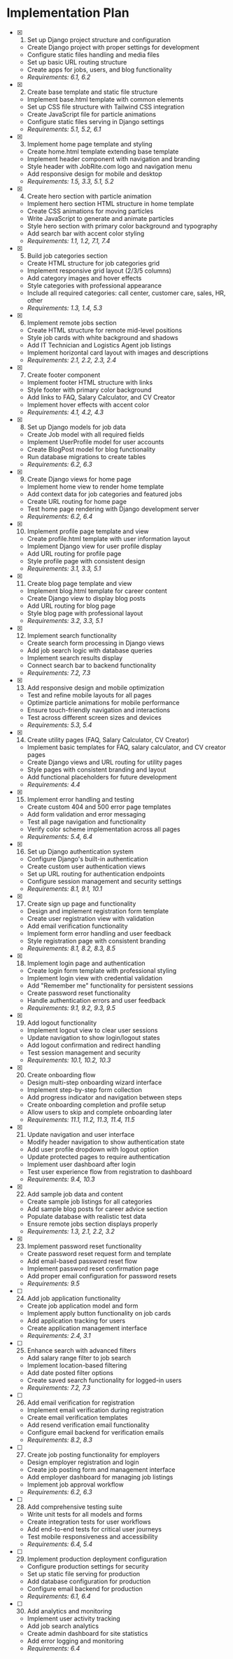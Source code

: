 # Implementation Plan

- [x] 1. Set up Django project structure and configuration

  - Create Django project with proper settings for development
  - Configure static files handling and media files
  - Set up basic URL routing structure
  - Create apps for jobs, users, and blog functionality
  - _Requirements: 6.1, 6.2_

- [x] 2. Create base template and static file structure

  - Implement base.html template with common elements
  - Set up CSS file structure with Tailwind CSS integration
  - Create JavaScript file for particle animations
  - Configure static files serving in Django settings
  - _Requirements: 5.1, 5.2, 6.1_

- [x] 3. Implement home page template and styling

  - Create home.html template extending base template
  - Implement header component with navigation and branding
  - Style header with JobRite.com logo and navigation menu
  - Add responsive design for mobile and desktop
  - _Requirements: 1.5, 3.3, 5.1, 5.2_

- [x] 4. Create hero section with particle animation

  - Implement hero section HTML structure in home template
  - Create CSS animations for moving particles
  - Write JavaScript to generate and animate particles
  - Style hero section with primary color background and typography
  - Add search bar with accent color styling
  - _Requirements: 1.1, 1.2, 7.1, 7.4_

- [x] 5. Build job categories section

  - Create HTML structure for job categories grid
  - Implement responsive grid layout (2/3/5 columns)
  - Add category images and hover effects
  - Style categories with professional appearance
  - Include all required categories: call center, customer care, sales, HR, other
  - _Requirements: 1.3, 1.4, 5.3_

- [x] 6. Implement remote jobs section

  - Create HTML structure for remote mid-level positions
  - Style job cards with white background and shadows
  - Add IT Technician and Logistics Agent job listings
  - Implement horizontal card layout with images and descriptions
  - _Requirements: 2.1, 2.2, 2.3, 2.4_

- [x] 7. Create footer component

  - Implement footer HTML structure with links
  - Style footer with primary color background
  - Add links to FAQ, Salary Calculator, and CV Creator
  - Implement hover effects with accent color
  - _Requirements: 4.1, 4.2, 4.3_

- [x] 8. Set up Django models for job data

  - Create Job model with all required fields
  - Implement UserProfile model for user accounts
  - Create BlogPost model for blog functionality
  - Run database migrations to create tables
  - _Requirements: 6.2, 6.3_

- [x] 9. Create Django views for home page

  - Implement home view to render home template
  - Add context data for job categories and featured jobs
  - Create URL routing for home page
  - Test home page rendering with Django development server
  - _Requirements: 6.2, 6.4_

- [x] 10. Implement profile page template and view

  - Create profile.html template with user information layout
  - Implement Django view for user profile display
  - Add URL routing for profile page
  - Style profile page with consistent design
  - _Requirements: 3.1, 3.3, 5.1_

- [x] 11. Create blog page template and view

  - Implement blog.html template for career content
  - Create Django view to display blog posts
  - Add URL routing for blog page
  - Style blog page with professional layout
  - _Requirements: 3.2, 3.3, 5.1_

- [x] 12. Implement search functionality

  - Create search form processing in Django views
  - Add job search logic with database queries
  - Implement search results display
  - Connect search bar to backend functionality
  - _Requirements: 7.2, 7.3_

- [x] 13. Add responsive design and mobile optimization

  - Test and refine mobile layouts for all pages
  - Optimize particle animations for mobile performance
  - Ensure touch-friendly navigation and interactions
  - Test across different screen sizes and devices
  - _Requirements: 5.3, 5.4_

- [x] 14. Create utility pages (FAQ, Salary Calculator, CV Creator)

  - Implement basic templates for FAQ, salary calculator, and CV creator pages
  - Create Django views and URL routing for utility pages
  - Style pages with consistent branding and layout
  - Add functional placeholders for future development
  - _Requirements: 4.4_

- [x] 15. Implement error handling and testing

  - Create custom 404 and 500 error page templates
  - Add form validation and error messaging
  - Test all page navigation and functionality
  - Verify color scheme implementation across all pages
  - _Requirements: 5.4, 6.4_

- [x] 16. Set up Django authentication system

  - Configure Django's built-in authentication
  - Create custom user authentication views
  - Set up URL routing for authentication endpoints
  - Configure session management and security settings
  - _Requirements: 8.1, 9.1, 10.1_

- [x] 17. Create sign up page and functionality

  - Design and implement registration form template
  - Create user registration view with validation
  - Add email verification functionality
  - Implement form error handling and user feedback
  - Style registration page with consistent branding
  - _Requirements: 8.1, 8.2, 8.3, 8.5_

- [x] 18. Implement login page and authentication

  - Create login form template with professional styling
  - Implement login view with credential validation
  - Add "Remember me" functionality for persistent sessions
  - Create password reset functionality
  - Handle authentication errors and user feedback
  - _Requirements: 9.1, 9.2, 9.3, 9.5_

- [x] 19. Add logout functionality

  - Implement logout view to clear user sessions
  - Update navigation to show login/logout states
  - Add logout confirmation and redirect handling
  - Test session management and security
  - _Requirements: 10.1, 10.2, 10.3_

- [x] 20. Create onboarding flow

  - Design multi-step onboarding wizard interface
  - Implement step-by-step form collection
  - Add progress indicator and navigation between steps
  - Create onboarding completion and profile setup
  - Allow users to skip and complete onboarding later
  - _Requirements: 11.1, 11.2, 11.3, 11.4, 11.5_

- [x] 21. Update navigation and user interface

  - Modify header navigation to show authentication state
  - Add user profile dropdown with logout option
  - Update protected pages to require authentication
  - Implement user dashboard after login
  - Test user experience flow from registration to dashboard
  - _Requirements: 9.4, 10.3_

- [x] 22. Add sample job data and content

  - Create sample job listings for all categories
  - Add sample blog posts for career advice section
  - Populate database with realistic test data
  - Ensure remote jobs section displays properly
  - _Requirements: 1.3, 2.1, 2.2, 3.2_

- [x] 23. Implement password reset functionality

  - Create password reset request form and template
  - Add email-based password reset flow
  - Implement password reset confirmation page
  - Add proper email configuration for password resets
  - _Requirements: 9.5_

- [ ] 24. Add job application functionality

  - Create job application model and form
  - Implement apply button functionality on job cards
  - Add application tracking for users
  - Create application management interface
  - _Requirements: 2.4, 3.1_

- [ ] 25. Enhance search with advanced filters

  - Add salary range filter to job search
  - Implement location-based filtering
  - Add date posted filter options
  - Create saved search functionality for logged-in users
  - _Requirements: 7.2, 7.3_

- [ ] 26. Add email verification for registration

  - Implement email verification during registration
  - Create email verification templates
  - Add resend verification email functionality
  - Configure email backend for verification emails
  - _Requirements: 8.2, 8.3_

- [ ] 27. Create job posting functionality for employers

  - Design employer registration and login
  - Create job posting form and management interface
  - Add employer dashboard for managing job listings
  - Implement job approval workflow
  - _Requirements: 6.2, 6.3_

- [ ] 28. Add comprehensive testing suite

  - Write unit tests for all models and forms
  - Create integration tests for user workflows
  - Add end-to-end tests for critical user journeys
  - Test mobile responsiveness and accessibility
  - _Requirements: 6.4, 5.4_

- [ ] 29. Implement production deployment configuration

  - Configure production settings for security
  - Set up static file serving for production
  - Add database configuration for production
  - Configure email backend for production
  - _Requirements: 6.1, 6.4_

- [ ] 30. Add analytics and monitoring
  - Implement user activity tracking
  - Add job search analytics
  - Create admin dashboard for site statistics
  - Add error logging and monitoring
  - _Requirements: 6.4_

